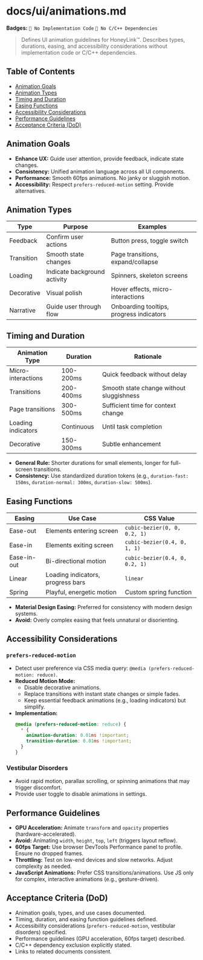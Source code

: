 # docs/ui/animations.md

**Badges:** `🚫 No Implementation Code` `🚫 No C/C++ Dependencies`

> Defines UI animation guidelines for HoneyLink™. Describes types, durations, easing, and accessibility considerations without implementation code or C/C++ dependencies.

## Table of Contents
- [Animation Goals](#animation-goals)
- [Animation Types](#animation-types)
- [Timing and Duration](#timing-and-duration)
- [Easing Functions](#easing-functions)
- [Accessibility Considerations](#accessibility-considerations)
- [Performance Guidelines](#performance-guidelines)
- [Acceptance Criteria (DoD)](#acceptance-criteria-dod)

## Animation Goals
- **Enhance UX:** Guide user attention, provide feedback, indicate state changes.
- **Consistency:** Unified animation language across all UI components.
- **Performance:** Smooth 60fps animations. No janky or sluggish motion.
- **Accessibility:** Respect `prefers-reduced-motion` setting. Provide alternatives.

## Animation Types
| Type | Purpose | Examples |
|------|---------|----------|
| Feedback | Confirm user actions | Button press, toggle switch |
| Transition | Smooth state changes | Page transitions, expand/collapse |
| Loading | Indicate background activity | Spinners, skeleton screens |
| Decorative | Visual polish | Hover effects, micro-interactions |
| Narrative | Guide user through flow | Onboarding tooltips, progress indicators |

## Timing and Duration
| Animation Type | Duration | Rationale |
|----------------|----------|-----------|
| Micro-interactions | 100-200ms | Quick feedback without delay |
| Transitions | 200-400ms | Smooth state change without sluggishness |
| Page transitions | 300-500ms | Sufficient time for context change |
| Loading indicators | Continuous | Until task completion |
| Decorative | 150-300ms | Subtle enhancement |

- **General Rule:** Shorter durations for small elements, longer for full-screen transitions.
- **Consistency:** Use standardized duration tokens (e.g., `duration-fast: 150ms`, `duration-normal: 300ms`, `duration-slow: 500ms`).

## Easing Functions
| Easing | Use Case | CSS Value |
|--------|----------|-----------|
| Ease-out | Elements entering screen | `cubic-bezier(0, 0, 0.2, 1)` |
| Ease-in | Elements exiting screen | `cubic-bezier(0.4, 0, 1, 1)` |
| Ease-in-out | Bi-directional motion | `cubic-bezier(0.4, 0, 0.2, 1)` |
| Linear | Loading indicators, progress bars | `linear` |
| Spring | Playful, energetic motion | Custom spring function |

- **Material Design Easing:** Preferred for consistency with modern design systems.
- **Avoid:** Overly complex easing that feels unnatural or disorienting.

## Accessibility Considerations
### `prefers-reduced-motion`
- Detect user preference via CSS media query: `@media (prefers-reduced-motion: reduce)`.
- **Reduced Motion Mode:**
  - Disable decorative animations.
  - Replace transitions with instant state changes or simple fades.
  - Keep essential feedback animations (e.g., loading indicators) but simplify.
- **Implementation:**
  ```css
  @media (prefers-reduced-motion: reduce) {
    * {
      animation-duration: 0.01ms !important;
      transition-duration: 0.01ms !important;
    }
  }
  ```

### Vestibular Disorders
- Avoid rapid motion, parallax scrolling, or spinning animations that may trigger discomfort.
- Provide user toggle to disable animations in settings.

## Performance Guidelines
- **GPU Acceleration:** Animate `transform` and `opacity` properties (hardware-accelerated).
- **Avoid:** Animating `width`, `height`, `top`, `left` (triggers layout reflow).
- **60fps Target:** Use browser DevTools Performance panel to profile. Ensure no dropped frames.
- **Throttling:** Test on low-end devices and slow networks. Adjust complexity as needed.
- **JavaScript Animations:** Prefer CSS transitions/animations. Use JS only for complex, interactive animations (e.g., gesture-driven).

## Acceptance Criteria (DoD)
- Animation goals, types, and use cases documented.
- Timing, duration, and easing function guidelines defined.
- Accessibility considerations (`prefers-reduced-motion`, vestibular disorders) specified.
- Performance guidelines (GPU acceleration, 60fps target) described.
- C/C++ dependency exclusion explicitly stated.
- Links to related documents consistent.
